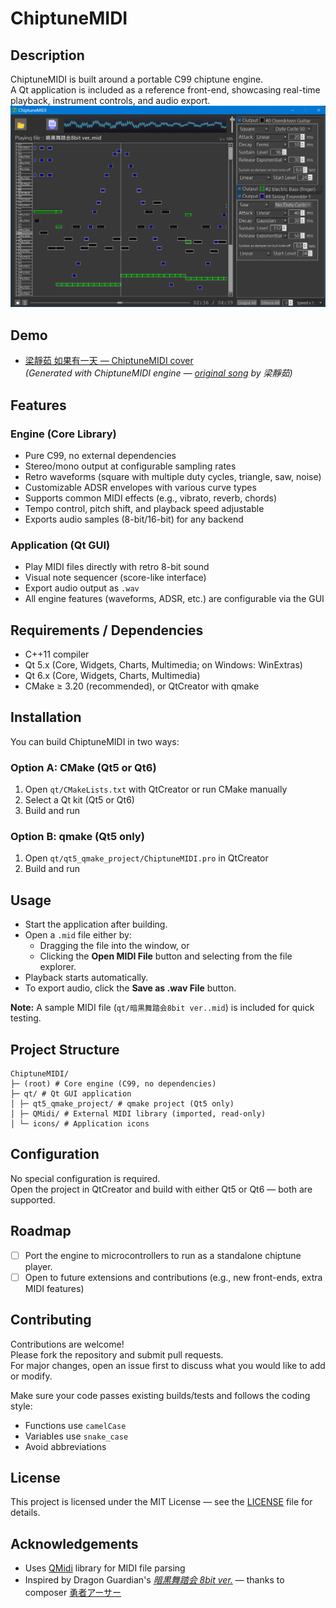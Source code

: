 # ChiptuneMIDI

## Description
<!--- Short introduction of the project. -->
ChiptuneMIDI is built around a portable C99 chiptune engine.  
A Qt application is included as a reference front-end, showcasing real-time playback, instrument controls, and audio export.
![ChiptuneMIDI Screenshot](screenshot.png)

## Demo
- [梁靜茹 如果有一天 — ChiptuneMIDI cover](https://www.youtube.com/watch?v=3lz47rfHsxA)  
  *(Generated with ChiptuneMIDI engine — [original song](https://www.youtube.com/watch?v=K3o6SfwZq_w) by 梁靜茹)*

## Features
<!--- Key features. -->

### Engine (Core Library)
- Pure C99, no external dependencies
- Stereo/mono output at configurable sampling rates
- Retro waveforms (square with multiple duty cycles, triangle, saw, noise)
- Customizable ADSR envelopes with various curve types
- Supports common MIDI effects (e.g., vibrato, reverb, chords)
- Tempo control, pitch shift, and playback speed adjustable
- Exports audio samples (8-bit/16-bit) for any backend

### Application (Qt GUI)
- Play MIDI files directly with retro 8-bit sound
- Visual note sequencer (score-like interface)
- Export audio output as `.wav`
- All engine features (waveforms, ADSR, etc.) are configurable via the GUI



## Requirements / Dependencies
<!--- List of software, libraries, or frameworks required. -->

- C++11 compiler
- Qt 5.x (Core, Widgets, Charts, Multimedia; on Windows: WinExtras)
- Qt 6.x (Core, Widgets, Charts, Multimedia)
- CMake ≥ 3.20 (recommended), or QtCreator with qmake

## Installation
<!--- Steps to install and build. -->
You can build ChiptuneMIDI in two ways:

### Option A: CMake (Qt5 or Qt6)
1. Open `qt/CMakeLists.txt` with QtCreator or run CMake manually
2. Select a Qt kit (Qt5 or Qt6)
3. Build and run

### Option B: qmake (Qt5 only)
1. Open `qt/qt5_qmake_project/ChiptuneMIDI.pro` in QtCreator
2. Build and run

## Usage
<!--- Examples of how to run or use the project. -->

- Start the application after building.
- Open a `.mid` file either by:
  - Dragging the file into the window, or
  - Clicking the **Open MIDI File** button and selecting from the file explorer.
- Playback starts automatically.
- To export audio, click the **Save as .wav File** button.

**Note:** A sample MIDI file (`qt/暗黒舞踏会8bit ver..mid`) is included for quick testing.

## Project Structure
<!--- Overview of folders and files. -->
```
ChiptuneMIDI/
├─ (root) # Core engine (C99, no dependencies)
├─ qt/ # Qt GUI application
│ ├─ qt5_qmake_project/ # qmake project (Qt5 only)
│ ├─ QMidi/ # External MIDI library (imported, read-only)
│ └─ icons/ # Application icons
```

## Configuration
<!--- How to configure settings, environment variables, etc. -->
No special configuration is required.  
Open the project in QtCreator and build with either Qt5 or Qt6 — both are supported.


## Roadmap
<!--- Planned future improvements. -->
- [ ] Port the engine to microcontrollers to run as a standalone chiptune player.
- [ ] Open to future extensions and contributions (e.g., new front-ends, extra MIDI features)

## Contributing
<!--- Guidelines for external contributors -->
Contributions are welcome!  
Please fork the repository and submit pull requests.  
For major changes, open an issue first to discuss what you would like to add or modify.  

Make sure your code passes existing builds/tests and follows the coding style:
- Functions use `camelCase`
- Variables use `snake_case`
- Avoid abbreviations


## License
<!--- Type of license and conditions. -->
This project is licensed under the MIT License — see the [LICENSE](https://rem.mit-license.org/) file for details.

## Acknowledgements
<!--- Credits, references, inspirations. -->
- Uses [QMidi](https://github.com/waddlesplash/QMidi) library for MIDI file parsing  
- Inspired by Dragon Guardian's [*暗黒舞踏会 8bit ver.*](https://www.youtube.com/watch?v=RFkPC6qlFmo) — thanks to composer [勇者アーサー](https://x.com/dragonguardiana)